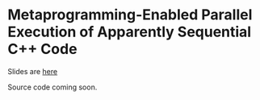
Metaprogramming-Enabled Parallel Execution of Apparently Sequential C++ Code
============================================================================

Slides are [here](http://dhollman.github.io/metapass-espm2-2016)

Source code coming soon.
